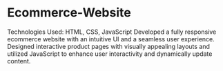 # Ecommerce-Website
Technologies Used: HTML, CSS, JavaScript
Developed a fully responsive ecommerce website with an intuitive UI and a seamless user experience. Designed interactive product pages with visually appealing layouts and utilized JavaScript to enhance user interactivity and dynamically update content.
